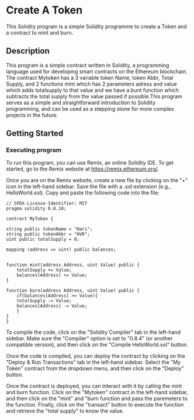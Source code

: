 #     Create A Token

This Solidity program is a simple Solidity programme to create a Token and a contract to mint and burn.

## Description

This program is a simple contract written in Solidity, a programming language used for developing smart contracts on the Ethereum blockchain. The contract Mytoken has a 3 variable token Name, token Abbr, Total Supply, and 2 functions mint which has 2 parameters adress and value which adds totalsupply to that value and we have a bunt function which subtracts the total supply from the value passed if possible.This program serves as a simple and straightforward introduction to Solidity programming, and can be used as a stepping stone for more complex projects in the future.

## Getting Started

### Executing program

To run this program, you can use Remix, an online Solidity IDE. To get started, go to the Remix website at https://remix.ethereum.org/.

Once you are on the Remix website, create a new file by clicking on the "+" icon in the left-hand sidebar. Save the file with a .sol extension (e.g., HelloWorld.sol). Copy and paste the following code into the file:

```
// SPDX-License-Identifier: MIT
pragma solidity 0.8.18;

contract MyToken {

string public tokenName = "Hari";
string public tokenAbbr = "HVR";
uint public totalSupply = 0;

mapping (address => uint) public balances;


function mint(address Address, uint Value) public {
    totalSupply += Value;
    balances[Address] += Value;
}

function burn(address Address, uint Value) public {
    if(balances[Address] >= Value){
    totalSupply -= Value;
    balances[Address] -= Value;
    }
}
}

```

To compile the code, click on the "Solidity Compiler" tab in the left-hand sidebar. Make sure the "Compiler" option is set to "0.8.4" (or another compatible version), and then click on the "Compile HelloWorld.sol" button.

Once the code is compiled, you can deploy the contract by clicking on the "Deploy & Run Transactions" tab in the left-hand sidebar. Select the "My Token" contract from the dropdown menu, and then click on the "Deploy" button.

Once the contract is deployed, you can interact with it by calling the mint and burn function. Click on the "Mytoken" contract in the left-hand sidebar, and then click on the "mint" and "burn function and pass the paremeters to the function. Finally, click on the "transact" button to execute the function and retrieve the "total supply" to know the value.

